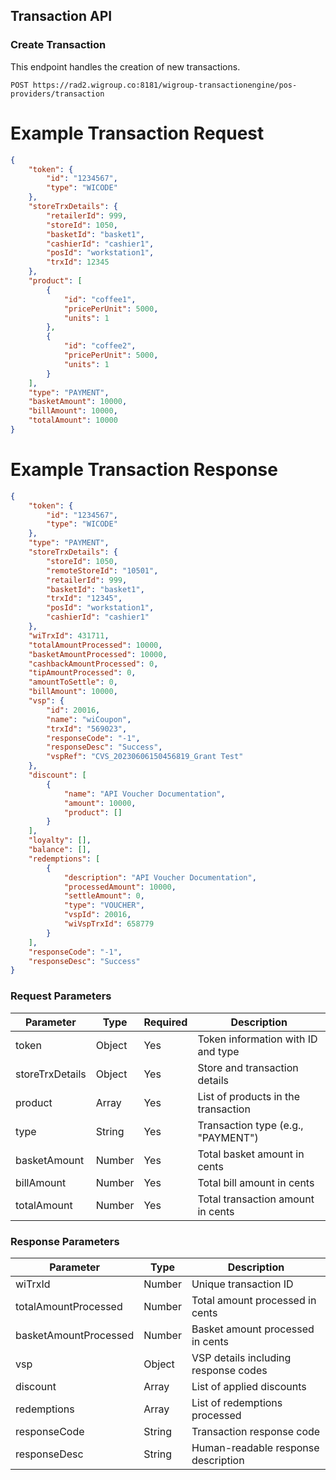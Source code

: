 
## Transaction API

### Create Transaction

This endpoint handles the creation of new transactions.

```curl
POST https://rad2.wigroup.co:8181/wigroup-transactionengine/pos-providers/transaction
```

# Example Transaction Request

```json
{
    "token": {
        "id": "1234567",
        "type": "WICODE"
    },
    "storeTrxDetails": {
        "retailerId": 999,
        "storeId": 1050,
        "basketId": "basket1",
        "cashierId": "cashier1",
        "posId": "workstation1",
        "trxId": 12345
    },
    "product": [
        {
            "id": "coffee1",
            "pricePerUnit": 5000,
            "units": 1
        },
        {
            "id": "coffee2",
            "pricePerUnit": 5000,
            "units": 1
        }
    ],
    "type": "PAYMENT",
    "basketAmount": 10000,
    "billAmount": 10000,
    "totalAmount": 10000
}
```

# Example Transaction Response

```json
{
    "token": {
        "id": "1234567",
        "type": "WICODE"
    },
    "type": "PAYMENT",
    "storeTrxDetails": {
        "storeId": 1050,
        "remoteStoreId": "10501",
        "retailerId": 999,
        "basketId": "basket1",
        "trxId": "12345",
        "posId": "workstation1",
        "cashierId": "cashier1"
    },
    "wiTrxId": 431711,
    "totalAmountProcessed": 10000,
    "basketAmountProcessed": 10000,
    "cashbackAmountProcessed": 0,
    "tipAmountProcessed": 0,
    "amountToSettle": 0,
    "billAmount": 10000,
    "vsp": {
        "id": 20016,
        "name": "wiCoupon",
        "trxId": "569023",
        "responseCode": "-1",
        "responseDesc": "Success",
        "vspRef": "CVS_20230606150456819_Grant Test"
    },
    "discount": [
        {
            "name": "API Voucher Documentation",
            "amount": 10000,
            "product": []
        }
    ],
    "loyalty": [],
    "balance": [],
    "redemptions": [
        {
            "description": "API Voucher Documentation",
            "processedAmount": 10000,
            "settleAmount": 0,
            "type": "VOUCHER",
            "vspId": 20016,
            "wiVspTrxId": 658779
        }
    ],
    "responseCode": "-1",
    "responseDesc": "Success"
}
```

### Request Parameters

Parameter | Type | Required | Description
--------- | ---- | -------- | -----------
token | Object | Yes | Token information with ID and type
storeTrxDetails | Object | Yes | Store and transaction details
product | Array | Yes | List of products in the transaction
type | String | Yes | Transaction type (e.g., "PAYMENT")
basketAmount | Number | Yes | Total basket amount in cents
billAmount | Number | Yes | Total bill amount in cents
totalAmount | Number | Yes | Total transaction amount in cents

### Response Parameters

Parameter | Type | Description
--------- | ---- | -----------
wiTrxId | Number | Unique transaction ID
totalAmountProcessed | Number | Total amount processed in cents
basketAmountProcessed | Number | Basket amount processed in cents
vsp | Object | VSP details including response codes
discount | Array | List of applied discounts
redemptions | Array | List of redemptions processed
responseCode | String | Transaction response code
responseDesc | String | Human-readable response description
